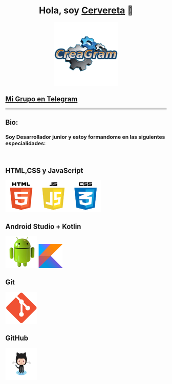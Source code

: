 <div align="center">
<h1 align="center">Hola, soy <a href="https://t.me/JoseCervereta">Cervereta</a> 👋</h1>
</div>


  <img src="nuevologo2.png" width="200" height="200" style="display:block; margin: 0 auto;">

  ## [Mi Grupo en Telegram ](https://t.me/CreaGramGrupo/1)
___

## Bio:

### Soy Desarrollador junior y estoy formandome en las siguientes especialidades:

<br>

## HTML,CSS y JavaScript
<img src="pngwing.com49.png" width="300" height="100">  <br>
## Android Studio + Kotlin
<img src="pngwing.com48.png" width="100" height="100">  <img src="pngwing.com37.png" width="75" height="75"><br>
## Git
<img src="pngwing.com41.png" width="100" height="100">  <br>
## GitHub
<img src="pngwing.com42.png" width="100" height="100">  




